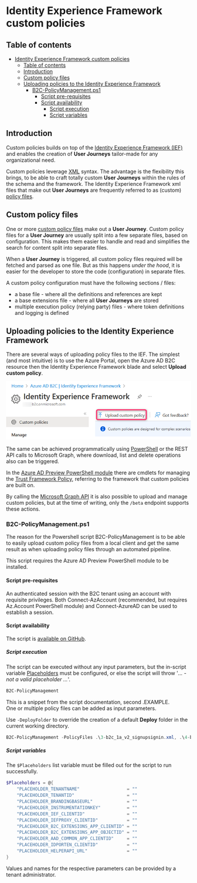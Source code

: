 # Identity Experience Framework custom policies

## Table of contents

- [Identity Experience Framework custom policies](#identity-experience-framework-custom-policies)
  - [Table of contents](#table-of-contents)
  - [Introduction](#introduction)
  - [Custom policy files](#custom-policy-files)
  - [Uploading policies to the Identity Experience Framework](#uploading-policies-to-the-identity-experience-framework)
    - [B2C-PolicyManagement.ps1](#b2c-policymanagementps1)
      - [Script pre-requisites](#script-pre-requisites)
      - [Script availability](#script-availability)
        - [Script execution](#script-execution)
        - [Script variables](#script-variables)

## Introduction

Custom policies builds on top of the [Identity Experience Framework (IEF)](./d2-IEF.md#the-identity-experience-framework) and enables the creation of **User Journeys** tailor-made for any organizational need.

Custom policies leverage [XML](./d2-IEF.md#custom-policies) syntax. The advantage is the flexibility this brings, to be able to craft totally custom **User Journeys** within the rules of the schema and the framework. The Identity Experience Framework xml files that make out **User Journeys** are frequently referred to as (custom) [policy files](#custom-policy-files).

## Custom policy files

One or more [custom policy files](./f2-DEV-Custom-policy-files.md#v1-policies) make out a **User Journey**. Custom policy files for a **User Journey** are usually split into a few separate files, based on configuration. This makes them easier to handle and read and simplifies the search for content split into separate files.

When a **User Journey** is triggered, all custom policy files required will be fetched and parsed as one file.
But as this happens *under the hood*, it is easier for the developer to store the code (configuration) in separate files.

A custom policy configuration must have the following sections / files:

- a base file - where all the definitions and references are kept
- a base extensions file - where all **User Journeys** are stored
- multiple execution policy (relying party) files - where token definitions and logging is defined

## Uploading policies to the Identity Experience Framework

There are several ways of uploading policy files to the IEF.
The simplest (and most intuitive) is to use the Azure Portal, open the Azure AD B2C resource then the Identity Experience Framework blade and select **Upload custom policy**.

![Upload policy file from portal](media/polUpload.png)

The same can be achieved programmatically using [PowerShell](#b2c-policymanagementps1) or the REST API calls to Microsoft Graph, where download, list and delete operations also can be triggered.

In the [Azure AD Preview PowerShell module](https://learn.microsoft.com/powershell/module/azuread/?view=azureadps-2.0-preview#trust-framework-policy-management) there are cmdlets for managing the [Trust Framework Policy](https://learn.microsoft.com/azure/active-directory-b2c/trustframeworkpolicy), referring to the framework that custom policies are built on.

By calling the [Microsoft Graph API](https://learn.microsoft.com/graph/api/resources/trustframeworkpolicy?view=graph-rest-beta) it is also possible to upload and manage custom policies, but at the time of writing, only the `/beta` endpoint supports these actions.

### B2C-PolicyManagement.ps1

The reason for the Powershell script B2C-PolicyManagement is to be able to easily upload custom policy files from a local client and get the same result as when uploading policy files through an automated pipeline.

This script requires the Azure AD Preview PowerShell module to be installed.

#### Script pre-requisites

An authenticated session with the B2C tenant using an account with requisite privileges.
Both Connect-AzAccount (recommended, but requires Az.Account PowerShell module) and Connect-AzureAD can be used to establish a session.

#### Script availability

The script is [available on GitHub](https://github.com/timpeteren/bravotocharlie/blob/main/B2C-PolicyManagement.ps1).

##### Script execution

The script can be executed without any input parameters, but the in-script variable [Placeholders](#script-variables) must be configured, or else the script will throw '*... - not a valid placeholder ...*'.

```PowerShell
B2C-PolicyManagement
```

This is a snippet from the script documentation, second .EXAMPLE.  
One or multiple policy files can be added as input parameters.

Use `-DeployFolder` to override the creation of a default **Deploy** folder in the current working directory.

```PowerShell
B2C-PolicyManagement -PolicyFiles .\3-b2c_1a_v2_signupsignin.xml, .\4-b2c_1a_v2_passwordreset.xml -DeployFolder MinDeploy
```

##### Script variables

The `$Placeholders` list variable must be filled out for the script to run successfully.

```PowerShell
$Placeholders = @{
    "PLACEHOLDER_TENANTNAME"                  = ""
    "PLACEHOLDER_TENANTID"                    = ""
    "PLACEHOLDER_BRANDINGBASEURL"             = ""
    "PLACEHOLDER_INSTRUMENTATIONKEY"          = ""
    "PLACEHOLDER_IEF_CLIENTID"                = ""
    "PLACEHOLDER_IEFPROXY_CLIENTID"           = ""
    "PLACEHOLDER_B2C_EXTENSIONS_APP_CLIENTID" = ""
    "PLACEHOLDER_B2C_EXTENSIONS_APP_OBJECTID" = ""
    "PLACEHOLDER_AAD_COMMON_APP_CLIENTID"     = ""
    "PLACEHOLDER_IDPORTEN_CLIENTID"           = ""
    "PLACEHOLDER_HELPERAPI_URL"               = ""
}
```

Values and names for the respective parameters can be provided by a tenant administrator.
